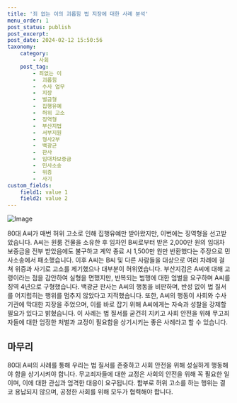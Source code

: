 ```yaml
---
title: '죄 없는 이의 괴롭힘 법 지장에 대한 사례 분석'
menu_order: 1
post_status: publish
post_excerpt: 
post_date: 2024-02-12 15:50:56
taxonomy:
    category:
        - 사회
    post_tag:
        - 죄없는 이
        -  괴롭힘
        -  수사 업무
        -  지장
        -  벌금형
        -  집행유예
        -  허위 고소
        -  징역형
        -  부산지법
        -  서부지원
        -  형사2부
        -  백광균
        -  판사
        -  임대차보증금
        -  민사소송
        -  위증
        -  사기
custom_fields:
    field1: value 1
    field2: value 2
---
```


![Image](https://imgnews.pstatic.net/image/469/2024/02/12/0000784925_001_20240212112201593.jpg?type=w647)

80대 A씨가 매번 허위 고소로 인해 집행유예만 받아왔지만, 이번에는 징역형을 선고받았습니다. A씨는 원룸 건물을 소유한 후 임차인 B씨로부터 받은 2,000만 원의 임대차보증금을 전부 받았음에도 불구하고 계약 종료 시 1,500만 원만 반환했다는 주장으로 민사소송에서 패소했습니다. 이후 A씨는 B씨 및 다른 사람들을 대상으로 여러 차례에 걸쳐 위증과 사기로 고소를 제기했으나 대부분이 허위였습니다.
부산지검은 A씨에 대해 고령이라는 점을 감안하여 실형을 면했지만, 반복되는 범행에 대한 엄벌을 요구하며 A씨를 징역 4년으로 구형했습니다. 백광균 판사는 A씨의 행동을 비판하며, 반성 없이 법 질서를 어지럽히는 행위를 멈추지 않았다고 지적했습니다. 또한, A씨의 행동이 사회와 수사기관에 막대한 지장을 주었으며, 이를 바로 잡기 위해 A씨에게는 자숙과 성찰을 강제할 필요가 있다고 밝혔습니다.
이 사례는 법 질서를 굳건히 지키고 사회 안전을 위해 무고죄자들에 대한 엄정한 처벌과 교정이 필요함을 상기시키는 좋은 사례라고 할 수 있습니다.
## 마무리
80대 A씨의 사례를 통해 우리는 법 질서를 존중하고 사회 안전을 위해 성실하게 행동해야 함을 상기시켜야 합니다. 무고죄자들에 대한 교정은 사회의 안전을 위해 꼭 필요한 일이며, 이에 대한 관심과 엄격한 대응이 요구됩니다. 함부로 허위 고소를 하는 행위는 결코 용납되지 않으며, 공정한 사회를 위해 모두가 협력해야 합니다.
